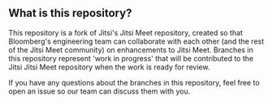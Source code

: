 ## What is this repository?

This repository is a fork of Jitsi's Jitsi Meet repository, created so that Bloomberg's
engineering team can collaborate with each other (and the rest of the Jitsi Meet community)
on enhancements to Jitsi Meet. Branches in this repository represent 'work in progress' that
will be contributed to the Jitsi Jitsi Meet repository when the work is ready for review.

If you have any questions about the branches in this repository, feel free to open an issue
so our team can discuss them with you.
